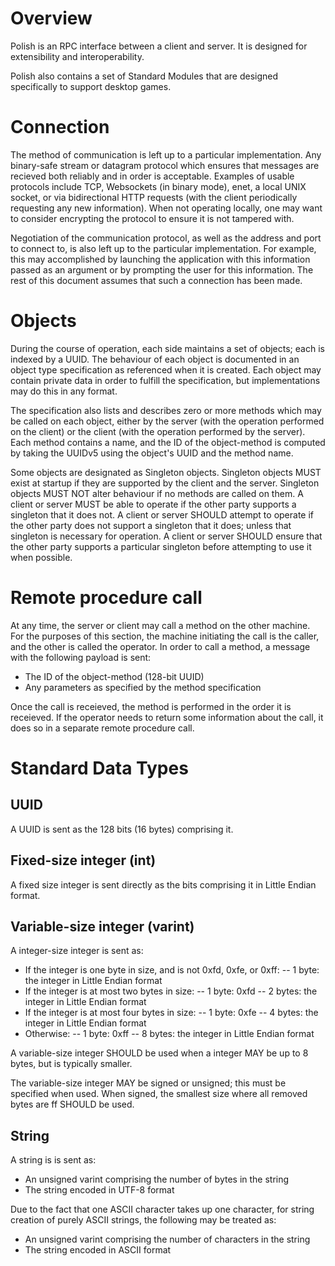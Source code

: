 # Overview
Polish is an RPC interface between a client and server.  It is designed for extensibility and interoperability.

Polish also contains a set of Standard Modules that are designed specifically to support desktop games.

# Connection
The method of communication is left up to a particular implementation.  Any binary-safe stream or datagram protocol which ensures that messages are recieved both reliably and in order is acceptable.  Examples of usable protocols include TCP, Websockets (in binary mode), enet, a local UNIX socket, or via bidirectional HTTP requests (with the client periodically requesting any new information).  When not operating locally, one may want to consider encrypting the protocol to ensure it is not tampered with.

Negotiation of the communication protocol, as well as the address and port to connect to, is also left up to the particular implementation.  For example, this may accomplished by launching the application with this information passed as an argument or by prompting the user for this information.  The rest of this document assumes that such a connection has been made.

# Objects
During the course of operation, each side maintains a set of objects; each is indexed by a UUID.  The behaviour of each object is documented in an object type specification as referenced when it is created.  Each object may contain private data in order to fulfill the specification, but implementations may do this in any format.

The specification also lists and describes zero or more methods which may be called on each object, either by the server (with the operation performed on the client) or the client (with the operation performed by the server).  Each method contains a name, and the ID of the object-method is computed by taking the UUIDv5 using the object's UUID and the method name.

Some objects are designated as Singleton objects.  Singleton objects MUST exist at startup if they are supported by the client and the server.  Singleton objects MUST NOT alter behaviour if no methods are called on them.  A client or server MUST be able to operate if the other party supports a singleton that it does not.  A client or server SHOULD attempt to operate if the other party does not support a singleton that it does; unless that singleton is necessary for operation.  A client or server SHOULD ensure that the other party supports a particular singleton before attempting to use it when possible.

# Remote procedure call
At any time, the server or client may call a method on the other machine.  For the purposes of this section, the machine initiating the call is the caller, and the other is called the operator.  In order to call a method, a message with the following payload is sent:

- The ID of the object-method (128-bit UUID)
- Any parameters as specified by the method specification

Once the call is receieved, the method is performed in the order it is receieved.  If the operator needs to return some information about the call, it does so in a separate remote procedure call.

# Standard Data Types
## UUID
A UUID is sent as the 128 bits (16 bytes) comprising it.
## Fixed-size integer (int)
A fixed size integer is sent directly as the bits comprising it in Little Endian format.
## Variable-size integer (varint)
A integer-size integer is sent as:
- If the integer is one byte in size, and is not 0xfd, 0xfe, or 0xff:
-- 1 byte: the integer in Little Endian format
- If the integer is at most two bytes in size:
-- 1 byte: 0xfd
-- 2 bytes: the integer in Little Endian format
- If the integer is at most four bytes in size:
-- 1 byte: 0xfe
-- 4 bytes: the integer in Little Endian format
- Otherwise:
-- 1 byte: 0xff
-- 8 bytes: the integer in Little Endian format

A variable-size integer SHOULD be used when a integer MAY be up to 8 bytes, but is typically smaller.

The variable-size integer MAY be signed or unsigned; this must be specified when used.  When signed, the smallest size where all removed bytes are ff SHOULD be used.

## String
A string is is sent as:
- An unsigned varint comprising the number of bytes in the string
- The string encoded in UTF-8 format

Due to the fact that one ASCII character takes up one character, for string creation of purely ASCII strings, the following may be treated as:
- An unsigned varint comprising the number of characters in the string
- The string encoded in ASCII format
